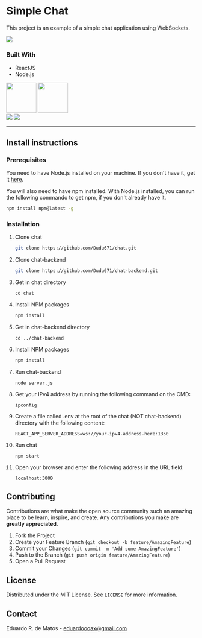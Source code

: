 # Simple Chat

This project is an example of a simple chat application using WebSockets.

<img src="https://live.staticflickr.com/65535/51097792273_9f24767bd0_b.jpg"/>

### Built With

- ReactJS
- Node.js

<img src="https://upload.wikimedia.org/wikipedia/commons/thumb/a/a7/React-icon.svg/1280px-React-icon.svg.png" height="80"/>
<img src="https://www.luiztools.com.br/wp-content/uploads/2017/03/nodejs-logo.png" height="80"/>

<br/>

<img src="https://img.shields.io/badge/License-MIT-blue"/>
<img src="https://img.shields.io/badge/Pull%20Requests-Welcome-brightgreen"/>

<hr/>

<!-- GETTING STARTED -->

## Install instructions

### Prerequisites

You need to have Node.js installed on your machine. If you don't have it, get it [here](https://nodejs.org/en/).

You will also need to have npm installed. With Node.js installed, you can run the following commando to get npm, if you don't already have it.

```sh
npm install npm@latest -g
```

### Installation

1. Clone chat
   ```sh
   git clone https://github.com/Dudu671/chat.git
   ```
2. Clone chat-backend
   ```sh
   git clone https://github.com/Dudu671/chat-backend.git
   ```
3. Get in chat directory
   ```
   cd chat
   ```
4. Install NPM packages
   ```sh
   npm install
   ```
5. Get in chat-backend directory
   ```
   cd ../chat-backend
   ```
6. Install NPM packages
   ```sh
   npm install
   ```
7. Run chat-backend
   ```
   node server.js
   ```
8. Get your IPv4 address by running the following command on the CMD:
   ```
   ipconfig
   ```
9. Create a file called .env at the root of the chat (NOT chat-backend) directory with the following content:
   ```
   REACT_APP_SERVER_ADDRESS=ws://your-ipv4-address-here:1350
   ```
10. Run chat
    ```
    npm start
    ```
11. Open your browser and enter the following address in the URL field:

    ```
    localhost:3000
    ```

    <!-- USAGE EXAMPLES -->

## Contributing

Contributions are what make the open source community such an amazing place to be learn, inspire, and create. Any contributions you make are **greatly appreciated**.

1. Fork the Project
2. Create your Feature Branch (`git checkout -b feature/AmazingFeature`)
3. Commit your Changes (`git commit -m 'Add some AmazingFeature'`)
4. Push to the Branch (`git push origin feature/AmazingFeature`)
5. Open a Pull Request

<!-- LICENSE -->

## License

Distributed under the MIT License. See `LICENSE` for more information.

<!-- CONTACT -->

## Contact

Eduardo R. de Matos - eduardoooax@gmail.com
